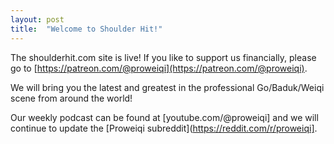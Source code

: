 ```yaml
---
layout: post
title:  "Welcome to Shoulder Hit!"
---
```


The shoulderhit.com site is live! If you like to support us financially, please go to [https://patreon.com/@proweiqi](https://patreon.com/@proweiqi).

We will bring you the latest and greatest in the professional Go/Baduk/Weiqi scene from around the world!

Our weekly podcast can be found at [youtube.com/@proweiqi] and we will continue to update the [Proweiqi subreddit](https://reddit.com/r/proweiqi].
